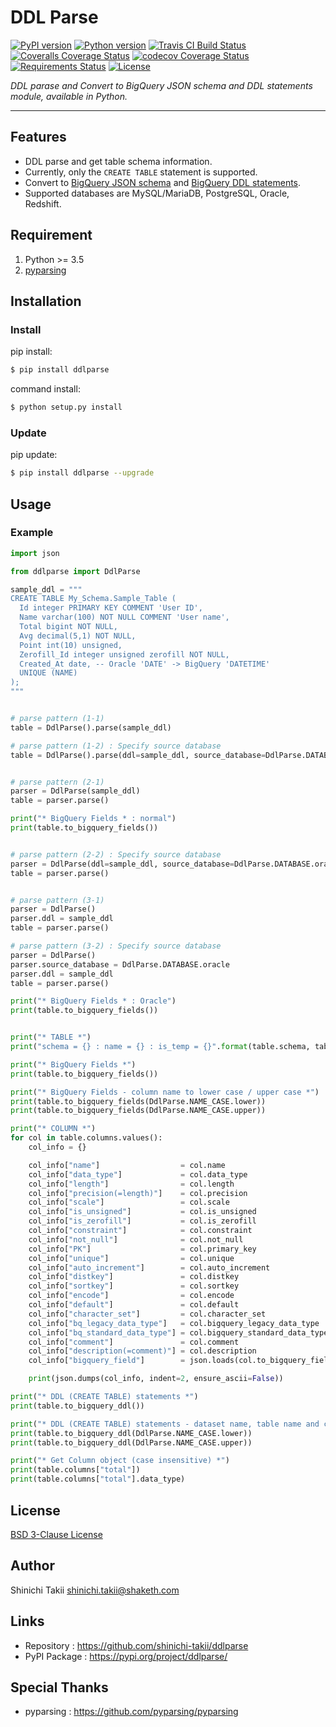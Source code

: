 # DDL Parse

[![PyPI version](https://img.shields.io/pypi/v/ddlparse.svg)](https://pypi.org/project/ddlparse/)
[![Python version](https://img.shields.io/pypi/pyversions/ddlparse.svg)](https://pypi.org/project/ddlparse/)
[![Travis CI Build Status](https://travis-ci.com/shinichi-takii/ddlparse.svg?branch=master)](https://travis-ci.com/shinichi-takii/ddlparse)
[![Coveralls Coverage Status](https://coveralls.io/repos/github/shinichi-takii/ddlparse/badge.svg?branch=master)](https://coveralls.io/github/shinichi-takii/ddlparse?branch=master)
[![codecov Coverage Status](https://codecov.io/gh/shinichi-takii/ddlparse/branch/master/graph/badge.svg)](https://codecov.io/gh/shinichi-takii/ddlparse)
[![Requirements Status](https://requires.io/github/shinichi-takii/ddlparse/requirements.svg?branch=master)](https://requires.io/github/shinichi-takii/ddlparse/requirements/?branch=master)
[![License](https://img.shields.io/badge/License-BSD%203--Clause-blue.svg)](https://github.com/shinichi-takii/ddlparse/blob/master/LICENSE.md)

*DDL parase and Convert to BigQuery JSON schema and DDL statements module, available in Python.*

----

## Features

- DDL parse and get table schema information.
- Currently, only the `CREATE TABLE` statement is supported.
- Convert to [BigQuery JSON schema](https://cloud.google.com/bigquery/docs/schemas#creating_a_json_schema_file) and [BigQuery DDL statements](https://cloud.google.com/bigquery/docs/reference/standard-sql/data-definition-language).
- Supported databases are MySQL/MariaDB, PostgreSQL, Oracle, Redshift.

## Requirement

1. Python >= 3.5
1. [pyparsing](https://github.com/pyparsing/pyparsing)

## Installation

### Install

pip install:
```bash
$ pip install ddlparse
```

command install:
```bash
$ python setup.py install
```

### Update

pip update:
```bash
$ pip install ddlparse --upgrade
```

## Usage

### Example

```python
import json

from ddlparse import DdlParse

sample_ddl = """
CREATE TABLE My_Schema.Sample_Table (
  Id integer PRIMARY KEY COMMENT 'User ID',
  Name varchar(100) NOT NULL COMMENT 'User name',
  Total bigint NOT NULL,
  Avg decimal(5,1) NOT NULL,
  Point int(10) unsigned,
  Zerofill_Id integer unsigned zerofill NOT NULL,
  Created_At date, -- Oracle 'DATE' -> BigQuery 'DATETIME'
  UNIQUE (NAME)
);
"""


# parse pattern (1-1)
table = DdlParse().parse(sample_ddl)

# parse pattern (1-2) : Specify source database
table = DdlParse().parse(ddl=sample_ddl, source_database=DdlParse.DATABASE.oracle)


# parse pattern (2-1)
parser = DdlParse(sample_ddl)
table = parser.parse()

print("* BigQuery Fields * : normal")
print(table.to_bigquery_fields())


# parse pattern (2-2) : Specify source database
parser = DdlParse(ddl=sample_ddl, source_database=DdlParse.DATABASE.oracle)
table = parser.parse()


# parse pattern (3-1)
parser = DdlParse()
parser.ddl = sample_ddl
table = parser.parse()

# parse pattern (3-2) : Specify source database
parser = DdlParse()
parser.source_database = DdlParse.DATABASE.oracle
parser.ddl = sample_ddl
table = parser.parse()

print("* BigQuery Fields * : Oracle")
print(table.to_bigquery_fields())


print("* TABLE *")
print("schema = {} : name = {} : is_temp = {}".format(table.schema, table.name, table.is_temp))

print("* BigQuery Fields *")
print(table.to_bigquery_fields())

print("* BigQuery Fields - column name to lower case / upper case *")
print(table.to_bigquery_fields(DdlParse.NAME_CASE.lower))
print(table.to_bigquery_fields(DdlParse.NAME_CASE.upper))

print("* COLUMN *")
for col in table.columns.values():
    col_info = {}

    col_info["name"]                  = col.name
    col_info["data_type"]             = col.data_type
    col_info["length"]                = col.length
    col_info["precision(=length)"]    = col.precision
    col_info["scale"]                 = col.scale
    col_info["is_unsigned"]           = col.is_unsigned
    col_info["is_zerofill"]           = col.is_zerofill
    col_info["constraint"]            = col.constraint
    col_info["not_null"]              = col.not_null
    col_info["PK"]                    = col.primary_key
    col_info["unique"]                = col.unique
    col_info["auto_increment"]        = col.auto_increment
    col_info["distkey"]               = col.distkey
    col_info["sortkey"]               = col.sortkey
    col_info["encode"]                = col.encode
    col_info["default"]               = col.default
    col_info["character_set"]         = col.character_set
    col_info["bq_legacy_data_type"]   = col.bigquery_legacy_data_type
    col_info["bq_standard_data_type"] = col.bigquery_standard_data_type
    col_info["comment"]               = col.comment
    col_info["description(=comment)"] = col.description
    col_info["bigquery_field"]        = json.loads(col.to_bigquery_field())

    print(json.dumps(col_info, indent=2, ensure_ascii=False))

print("* DDL (CREATE TABLE) statements *")
print(table.to_bigquery_ddl())

print("* DDL (CREATE TABLE) statements - dataset name, table name and column name to lower case / upper case *")
print(table.to_bigquery_ddl(DdlParse.NAME_CASE.lower))
print(table.to_bigquery_ddl(DdlParse.NAME_CASE.upper))

print("* Get Column object (case insensitive) *")
print(table.columns["total"])
print(table.columns["total"].data_type)
```

## License

[BSD 3-Clause License](https://github.com/shinichi-takii/ddlparse/blob/master/LICENSE.md)

## Author

Shinichi Takii <shinichi.takii@shaketh.com>

## Links

- Repository : https://github.com/shinichi-takii/ddlparse
- PyPI Package : https://pypi.org/project/ddlparse/

## Special Thanks

- pyparsing : https://github.com/pyparsing/pyparsing
